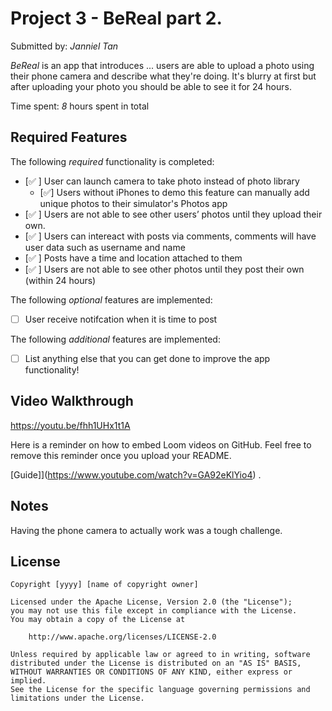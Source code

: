 # Project 3 - BeReal part 2.

Submitted by: *Janniel Tan*

*BeReal* is an app that introduces ... users are able to upload a photo using their phone camera and describe what they're doing. It's blurry at first but after uploading your photo you should be able to see it for 24 hours. 

Time spent: *8* hours spent in total

## Required Features

The following *required* functionality is completed:

- [✅ ] User can launch camera to take photo instead of photo library
  - [✅] Users without iPhones to demo this feature can manually add unique photos to their simulator's Photos app
- [✅ ] Users are not able to see other users’ photos until they upload their own.
- [✅ ] Users can intereact with posts via comments, comments will have user data such as username and name
- [✅ ] Posts have a time and location attached to them
- [✅ ] Users are not able to see other photos until they post their own (within 24 hours)	
 
The following *optional* features are implemented:

- [ ] User receive notifcation when it is time to post

The following *additional* features are implemented:

- [ ] List anything else that you can get done to improve the app functionality!

## Video Walkthrough

https://youtu.be/fhh1UHx1t1A

Here is a reminder on how to embed Loom videos on GitHub. Feel free to remove this reminder once you upload your README. 

[Guide]](https://www.youtube.com/watch?v=GA92eKlYio4) .

## Notes

Having the phone camera to actually work was a tough challenge.

## License

    Copyright [yyyy] [name of copyright owner]

    Licensed under the Apache License, Version 2.0 (the "License");
    you may not use this file except in compliance with the License.
    You may obtain a copy of the License at

        http://www.apache.org/licenses/LICENSE-2.0

    Unless required by applicable law or agreed to in writing, software
    distributed under the License is distributed on an "AS IS" BASIS,
    WITHOUT WARRANTIES OR CONDITIONS OF ANY KIND, either express or implied.
    See the License for the specific language governing permissions and
    limitations under the License.
